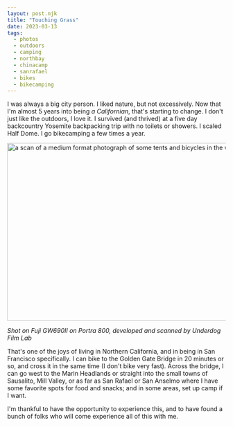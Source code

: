 ```yaml
---
layout: post.njk
title: "Touching Grass"
date: 2023-03-13
tags: 
  - photos
  - outdoors
  - camping
  - northbay
  - chinacamp
  - sanrafael
  - bikes
  - bikecamping
---
```


I was always a big city person. I liked nature, but not excessively. Now that I'm almost 5 years into being *a Californian*, that's starting to change. I don't just like the outdoors, I love it. I survived (and thrived) at a five day backcountry Yosemite backpacking trip with no toilets or showers. I scaled Half Dome. I go bikecamping a few times a year. 

<img src="/img/dcc7363aa1.jpg" width="600" height="411" alt="a scan of a medium format photograph of some tents and bicycles in the woods" />

*Shot on Fuji GW690II on Portra 800, developed and scanned by Underdog Film Lab*

That's one of the joys of living in Northern California, and in being in San Francisco specifically. I can bike to the Golden Gate Bridge in 20 minutes or so, and cross it in the same time (I don't bike very fast). Across the bridge, I can go west to the Marin Headlands or straight into the small towns of Sausalito, Mill Valley, or as far as San Rafael or San Anselmo where I have some favorite spots for food and snacks; and in some areas, set up camp if I want.

I'm thankful to have the opportunity to experience this, and to have found a bunch of folks who will come experience all of this with me.
